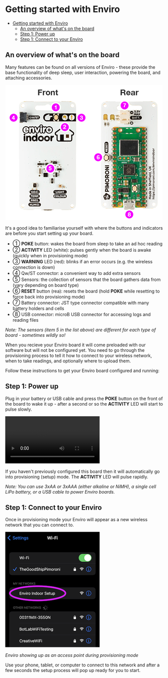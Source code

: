 # Getting started with Enviro

- [Getting started with Enviro](#getting-started-with-enviro)
  - [An overview of what's on the board](#an-overview-of-whats-on-the-board)
  - [Step 1: Power up](#step-1-power-up)
  - [Step 1: Connect to your Enviro](#step-1-connect-to-your-enviro)

## An overview of what's on the board

Many features can be found on all versions of Enviro - these provide the base functionality of deep sleep, user interaction, powering the board, and attaching accessories.

![Features on the Enviro boards](images/board-features.png)

It's a good idea to familiarise yourself with where the buttons and indicators are before you start setting up your board.

- <big>①</big> **POKE** button: wakes the board from sleep to take an ad hoc reading
- <big>②</big> **ACTIVITY** LED (white): pulses gently when the board is awake (quickly when in provisioning mode)
- <big>③</big> **WARNING** LED (red): blinks if an error occurs (e.g. the wireless connection is down)
- <big>④</big> Qw/ST connector: a convenient way to add extra sensors
- <big>⑤</big> Sensors: the collection of sensors that the board gathers data from (vary depending on board type)
- <big>⑥</big> **RESET** button (rea): resets the board (hold **POKE** while resetting to force back into provisioning mode)
- <big>⑦</big> Battery connector: JST type connector compatible with many battery holders and cells
- <big>⑧</big> USB connector: microB USB connector for accessing logs and reading files

*Note: The sensors (item 5 in the list above) are different for each type of board - sometimes wildly so!*

When you recieve your Enviro board it will come preloaded with our software but will not be configured yet. You need to go through the provisioning process to tell it how to connect to your wireless network, when to take readings, and optionally where to upload them.

Follow these instructions to get your Enviro board configured and running:

## Step 1: Power up

Plug in your battery or USB cable and press the **POKE** button on the front of the board to wake it up - after a second or so the **ACTIVITY** LED will start to pulse slowly.

<video src="images/provisioning-blink.mp4" width="300" autoplay loop></video>

If you haven't previously configured this board then it will automatically go into provisioning (setup) mode. The **ACTIVITY** LED will pulse rapidly.

*Note: You can use 3xAA or 3xAAA (either alkaline or NiMH), a single cell LiPo battery, or a USB cable to power Enviro boards.*

## Step 1: Connect to your Enviro

Once in provisioning mode your Enviro will appear as a new wireless network that you can connect to.

![The enviro provisioning network](images/access-point-network.png)

*Enviro showing up as an access point during provisioning mode*

Use your phone, tablet, or computer to connect to this network and after a few seconds the setup process will pop up ready for you to start.



